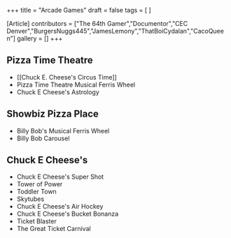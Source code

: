 +++
title = "Arcade Games"
draft = false
tags = [ ]

[Article]
contributors = ["The 64th Gamer","Documentor","CEC Denver","BurgersNuggs445","JamesLemony","ThatBoiCydalan","CacoQueen"]
gallery = []
+++
##  Pizza Time Theatre ## 

* [[Chuck E. Cheese's Circus Time]]
* Pizza Time Theatre Musical Ferris Wheel
* Chuck E Cheese's Astrology

##  Showbiz Pizza Place ## 

* Billy Bob's Musical Ferris Wheel
* Billy Bob Carousel

##  Chuck E Cheese's ## 

* Chuck E Cheese's Super Shot
* Tower of Power
* Toddler Town
* Skytubes
* Chuck E Cheese's Air Hockey
* Chuck E Cheese's Bucket Bonanza
* Ticket Blaster
* The Great Ticket Carnival